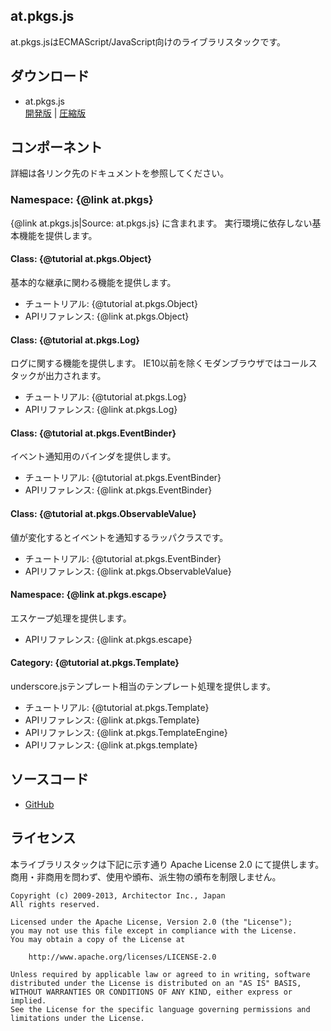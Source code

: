 
## at.pkgs.js ##

at.pkgs.jsはECMAScript/JavaScript向けのライブラリスタックです。

## ダウンロード ##

+ at.pkgs.js  
[開発版](https://raw.github.com/pkgs-at/ecmascript/master/at.pkgs.js)
|
[圧縮版](https://raw.github.com/pkgs-at/ecmascript/master/at.pkgs.min.js)

## コンポーネント ##

詳細は各リンク先のドキュメントを参照してください。

### Namespace: {@link at.pkgs} ###

{@link at.pkgs.js|Source: at.pkgs.js} に含まれます。
実行環境に依存しない基本機能を提供します。

#### Class: {@tutorial at.pkgs.Object} ####

基本的な継承に関わる機能を提供します。

+ チュートリアル: {@tutorial at.pkgs.Object}
+ APIリファレンス: {@link at.pkgs.Object}

#### Class: {@tutorial at.pkgs.Log} ####

ログに関する機能を提供します。
IE10以前を除くモダンブラウザではコールスタックが出力されます。

+ チュートリアル: {@tutorial at.pkgs.Log}
+ APIリファレンス: {@link at.pkgs.Log}

#### Class: {@tutorial at.pkgs.EventBinder} ####

イベント通知用のバインダを提供します。

+ チュートリアル: {@tutorial at.pkgs.EventBinder}
+ APIリファレンス: {@link at.pkgs.EventBinder}

#### Class: {@tutorial at.pkgs.ObservableValue} ####

値が変化するとイベントを通知するラッパクラスです。

+ チュートリアル: {@tutorial at.pkgs.EventBinder}
+ APIリファレンス: {@link at.pkgs.ObservableValue}

#### Namespace: {@link at.pkgs.escape} ####

エスケープ処理を提供します。

+ APIリファレンス: {@link at.pkgs.escape}

#### Category: {@tutorial at.pkgs.Template} ####

underscore.jsテンプレート相当のテンプレート処理を提供します。

+ チュートリアル: {@tutorial at.pkgs.Template}
+ APIリファレンス: {@link at.pkgs.Template}
+ APIリファレンス: {@link at.pkgs.TemplateEngine}
+ APIリファレンス: {@link at.pkgs.template}

## ソースコード ##

+ [GitHub](https://github.com/pkgs-at/ecmascript)

## ライセンス ##

本ライブラリスタックは下記に示す通り Apache License 2.0 にて提供します。
商用・非商用を問わず、使用や頒布、派生物の頒布を制限しません。

	Copyright (c) 2009-2013, Architector Inc., Japan
	All rights reserved.
	
	Licensed under the Apache License, Version 2.0 (the "License");
	you may not use this file except in compliance with the License.
	You may obtain a copy of the License at
	
		http://www.apache.org/licenses/LICENSE-2.0
	
	Unless required by applicable law or agreed to in writing, software
	distributed under the License is distributed on an "AS IS" BASIS,
	WITHOUT WARRANTIES OR CONDITIONS OF ANY KIND, either express or implied.
	See the License for the specific language governing permissions and
	limitations under the License.
